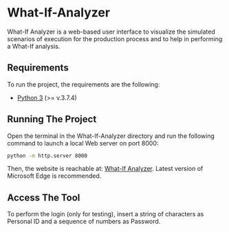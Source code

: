 # What-If-Analyzer
What-If Analyzer is a web-based user interface to visualize the simulated scenarios of execution for the production process and to help in performing a What-If analysis.

## Requirements
To run the project, the requirements are the following:
- [Python 3](https://www.python.org/) (>= v.3.7.4)

## Running The Project
Open the terminal in the What-If-Analyzer directory and run the following command to launch a local Web server on port 8000:
```bash
python -m http.server 8000
```
Then, the website is reachable at: [What-If Analyzer](http://localhost:8000/index.html).
Latest version of Microsoft Edge is recommended.

## Access The Tool
To perform the login (only for testing), insert a string of characters as Personal ID and a sequence of numbers as Password.